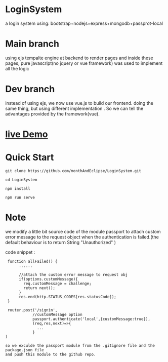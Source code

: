 # LoginSystem
a login system using: bootstrap+nodejs+express+mongodb+passprot-local

# Main branch
using ejs tempalte engine at backend to render pages 
and inside these pages, pure javascript(no jquery or vue framework) was used to implement
all the logic

# Dev branch 
instead of using ejs, we now use vue.js to build our frontend.
doing the same thing, but using different implementation .
So we can tell the advantages provided by the framework(vue).



# [live Demo](http://119.23.19.189:4000)


# Quick Start
```
git clone https://github.com/monthAndEclipse/LoginSystem.git

cd LoginSystem

npm install 

npm run serve

```

# Note
we modify a little bit source code of the module passport to attach custom error message to the request object when the authentication is failed.(the default behaviour is to return String "Unauthorized" )

code snippet :
```
 function allFailed() {
      ......

      //attach the custom error message to request obj 
      if(options.customMessage){
        req.customMessage = challenge;
        return next();
      }
      res.end(http.STATUS_CODES[res.statusCode]);
 }

 router.post('/signin',
            //customMessage option 
            passport.authenticate('local',{customMessage:true}),
            (req,res,next)=>{
              ...
            }
)

so we exculde the passport module from the .gitignore file and the package.json file
and push this module to the github repo.

```

